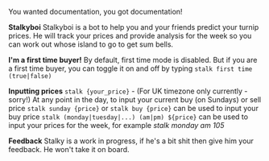 You wanted documentation, you got documentation!

__**Stalkyboi**__
Stalkyboi is a bot to help you and your friends predict your turnip prices. He will track your prices and provide analysis for the week so you can work out whose island to go to get sum bells.

__**I'm a first time buyer!**__
By default, first time mode is disabled. But if you are a first time buyer, you can toggle it on and off by typing `stalk first time (true|false)`

__**Inputting prices**__
`stalk {your_price}` - (For UK timezone only currently - sorry!) At any point in the day, to input your current buy (on Sundays) or sell price
`stalk sunday {price}` or `stalk buy {price}` can be used to input your buy price
`stalk (monday|tuesday|...) (am|pm) ${price}` can be used to input your prices for the week, for example *stalk monday am 105*

__**Feedback**__
Stalky is a work in progress, if he's a bit shit then give him your feedback. He won't take it on board.